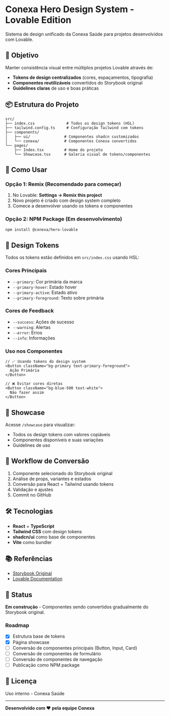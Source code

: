 # Conexa Hero Design System - Lovable Edition

Sistema de design unificado da Conexa Saúde para projetos desenvolvidos com Lovable.

## 🎯 Objetivo

Manter consistência visual entre múltiplos projetos Lovable através de:
- **Tokens de design centralizados** (cores, espaçamentos, tipografia)
- **Componentes reutilizáveis** convertidos do Storybook original
- **Guidelines claras** de uso e boas práticas

## 📦 Estrutura do Projeto

```
src/
├── index.css              # Todos os design tokens (HSL)
├── tailwind.config.ts     # Configuração Tailwind com tokens
├── components/
│   ├── ui/               # Componentes shadcn customizados
│   └── conexa/           # Componentes Conexa convertidos
└── pages/
    ├── Index.tsx         # Home do projeto
    └── Showcase.tsx      # Galeria visual de tokens/componentes
```

## 🚀 Como Usar

### Opção 1: Remix (Recomendado para começar)

1. No Lovable: **Settings → Remix this project**
2. Novo projeto é criado com design system completo
3. Comece a desenvolver usando os tokens e componentes

### Opção 2: NPM Package (Em desenvolvimento)

```bash
npm install @conexa/hero-lovable
```

## 🎨 Design Tokens

Todos os tokens estão definidos em `src/index.css` usando HSL:

### Cores Principais
- `--primary`: Cor primária da marca
- `--primary-hover`: Estado hover
- `--primary-active`: Estado ativo
- `--primary-foreground`: Texto sobre primária

### Cores de Feedback
- `--success`: Ações de sucesso
- `--warning`: Alertas
- `--error`: Erros
- `--info`: Informações

### Uso nos Componentes

```tsx
// ✅ Usando tokens do design system
<Button className="bg-primary text-primary-foreground">
  Ação Primária
</Button>

// ❌ Evitar cores diretas
<Button className="bg-blue-500 text-white">
  Não fazer assim
</Button>
```

## 📖 Showcase

Acesse `/showcase` para visualizar:
- Todos os design tokens com valores copiáveis
- Componentes disponíveis e suas variações
- Guidelines de uso

## 🔄 Workflow de Conversão

1. Componente selecionado do Storybook original
2. Análise de props, variantes e estados
3. Conversão para React + Tailwind usando tokens
4. Validação e ajustes
5. Commit no GitHub

## 🛠️ Tecnologias

- **React** + **TypeScript**
- **Tailwind CSS** com design tokens
- **shadcn/ui** como base de componentes
- **Vite** como bundler

## 📚 Referências

- [Storybook Original](https://conexa-hero.conexasaude.com.br/)
- [Lovable Documentation](https://docs.lovable.dev/)

## 🚧 Status

**Em construção** - Componentes sendo convertidos gradualmente do Storybook original.

### Roadmap
- [x] Estrutura base de tokens
- [x] Página showcase
- [ ] Conversão de componentes principais (Button, Input, Card)
- [ ] Conversão de componentes de formulário
- [ ] Conversão de componentes de navegação
- [ ] Publicação como NPM package

## 📄 Licença

Uso interno - Conexa Saúde

---

**Desenvolvido com ❤️ pela equipe Conexa**
